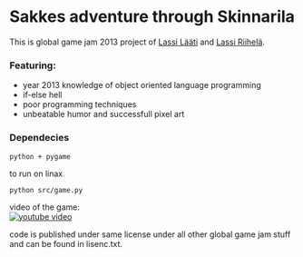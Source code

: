 Sakkes adventure through Skinnarila
===================================

This is global game jam 2013 project of [Lassi Lääti](https://github.com/lasshi) and [Lassi Riihelä](https://github.com/lassiltr).

### Featuring:

* year 2013 knowledge of object oriented language programming
* if-else hell
* poor programming techniques
* unbeatable humor and successfull pixel art

### Dependecies

```text
python + pygame
```

to run on linax
```
python src/game.py
```

video of the game:  
[![youtube video](http://img.youtube.com/vi/w8EAs5Ix47A/0.jpg)](https://www.youtube.com/watch?v=w8EAs5Ix47A "youtube video")

code is published under same license under all other global game jam stuff and can be found in lisenc.txt.
